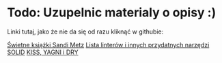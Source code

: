 # Todo: Uzupelnic materialy o opisy :)

Linki tutaj, jako że nie da się od razu kliknąć w githubie:

[Świetne książki Sandi Metz](https://www.sandimetz.com/products)
[Lista linterów i innych przydatnych narzędzi](https://awesome-ruby.com/#-code-analysis-and-metrics)
[SOLID](https://gist.github.com/emaraschio/335f47ffc8e2130ef0af)
[KISS, YAGNI i DRY](https://www.itexico.com/blog/software-development-kiss-yagni-dry-3-principles-to-simplify-your-life)
